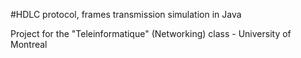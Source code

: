 #HDLC protocol, frames transmission simulation in Java

Project for the "Teleinformatique" (Networking) class - University of Montreal

